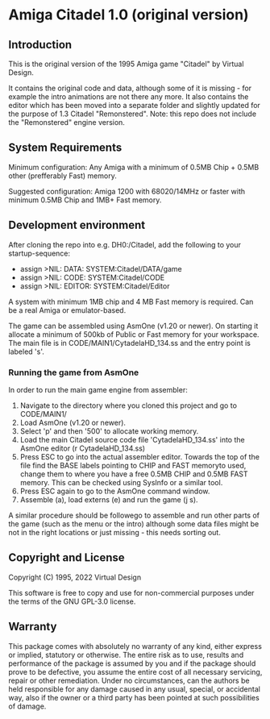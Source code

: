 # Amiga Citadel 1.0 (original version)

## Introduction

This is the original version of the 1995 Amiga game "Citadel" by Virtual Design.

It contains the original code and data, although some of it is missing - for example the intro animations are not there any more. It also contains the editor which has been moved into a separate folder and slightly updated for the purpose of 1.3 Citadel "Remonstered". Note: this repo does not include the "Remonstered" engine version.

## System Requirements

Minimum configuration: Any Amiga with a minimum of 0.5MB Chip + 0.5MB other (prefferably Fast) memory.

Suggested configuration: Amiga 1200 with 68020/14MHz or faster with minimum 0.5MB Chip and 1MB+ Fast memory. 

## Development environment

After cloning the repo into e.g. DH0:/Citadel, add the following to your startup-sequence:

- assign >NIL: DATA: SYSTEM:Citadel/DATA/game
- assign >NIL: CODE: SYSTEM:Citadel/CODE
- assign >NIL: EDITOR: SYSTEM:Citadel/Editor


A system with minimum 1MB chip and 4 MB Fast memory is required. Can be a real Amiga or emulator-based.

The game can be assembled using AsmOne (v1.20 or newer). On starting it allocate a minimum of 500kb of Public or Fast memory for your workspace. The main file is in CODE/MAIN1/CytadelaHD_134.ss and the entry point is labeled 's'. 

### Running the game from AsmOne

In order to run the main game engine from assembler:
1. Navigate to the directory where you cloned this project and go to CODE/MAIN1/
2. Load AsmOne (v1.20 or newer).
3. Select 'p' and then '500' to allocate working memory.
4. Load the main Citadel source code file 'CytadelaHD_134.ss' into the AsmOne editor (r CytadelaHD_134.ss)
5. Press ESC to go into the actual assembler editor. Towards the top of the file find the BASE labels pointing to CHIP and FAST memoryto used, change them to where you have a free 0.5MB CHIP and 0.5MB FAST memory. This can be checked using SysInfo or a similar tool.
6. Press ESC again to go to the AsmOne command window.
7. Assemble (a), load externs (e) and run the game (j s).

A similar procedure should be followego to assemble and run other parts of the game (such as the menu or the intro) although some data files might be not in the right locations or just missing - this needs sorting out.

## Copyright and License
Copyright (C) 1995, 2022 Virtual Design

This software is free to copy and use for non-commercial purposes under the terms of the GNU GPL-3.0 license. 

## Warranty
This package comes with absolutely no warranty of any kind, either express or implied, statutory or otherwise. The entire risk as to use, results and performance of the package is assumed by you and if the package should prove to be defective, you assume the entire cost of all necessary servicing, repair or other remediation. Under no circumstances, can the authors be held responsible for any damage caused in any usual, special, or accidental way, also if the owner or a third party has been pointed at such possibilities of damage.
